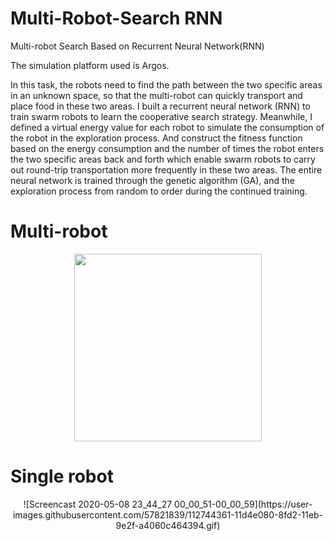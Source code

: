 # Multi-Robot-Search RNN
Multi-robot Search Based on Recurrent Neural Network(RNN)

The simulation platform used is Argos.

In this task, the robots need to find the path between the two specific areas in an unknown space, so that the multi-robot can quickly transport and place food in these two areas. I built a recurrent neural network (RNN) to train swarm robots to learn the cooperative search strategy. Meanwhile, I defined a virtual energy value for each robot to simulate the consumption of the robot in the exploration process. And construct the fitness function based on the energy consumption and the number of times the robot enters the two specific areas back and forth which enable swarm robots to carry out round-trip transportation more frequently in these two areas. The entire neural network is trained through the genetic algorithm (GA), and the exploration process from random to order during the continued training.

# Multi-robot
<div align=center><img width="300" height="300" src="https://user-images.githubusercontent.com/57821839/112744337-da663400-8fd1-11eb-9b0a-06af2323da07.gif"/></div>



# Single robot
<p align="center">![Screencast 2020-05-08 23_44_27 00_00_51-00_00_59](https://user-images.githubusercontent.com/57821839/112744361-11d4e080-8fd2-11eb-9e2f-a4060c464394.gif)</p>

